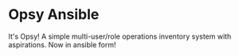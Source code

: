 # Opsy Ansible
It's Opsy! A simple multi-user/role operations inventory system with aspirations. Now in ansible form!
